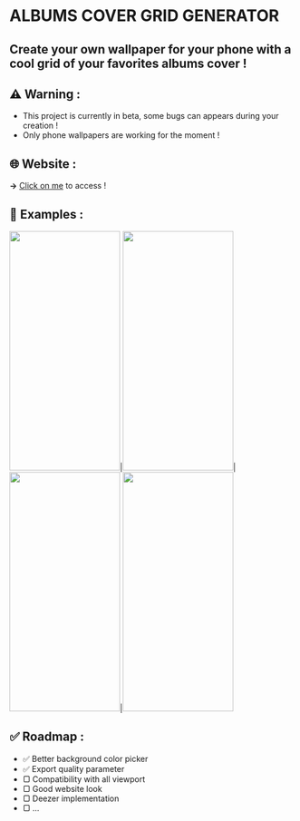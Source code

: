 # ALBUMS COVER GRID GENERATOR

## Create your own wallpaper for your phone with a cool grid of your favorites albums cover !


## ⚠️ **Warning** :
  - This project is currently in beta, some bugs can appears during your creation !
  - Only phone wallpapers are working for the moment !

## 🌐 **Website** :
  **→** [Click on me](https://aube33.github.io/) to access !

## 📱 **Examples** :
<img src="https://github.com/Aube33/Aube33.github.io/blob/main/illustrations/gridcover.png?raw=true" width="195" height="422"/>|<img src="https://github.com/Aube33/Aube33.github.io/blob/main/illustrations/gridcover-2.png?raw=true" width="195" height="422"/>|<img src="https://github.com/Aube33/Aube33.github.io/blob/main/illustrations/gridcover-3.png?raw=true" width="195" height="422"/>|<img src="https://github.com/Aube33/Aube33.github.io/blob/main/illustrations/gridcover-4.png?raw=true" width="195" height="422"/>


## ✅ **Roadmap** :
  - ✅ Better background color picker
  - ✅ Export quality parameter
  - ▢ Compatibility with all viewport
  - ▢ Good website look
  - ▢ Deezer implementation
  - ▢ ...
